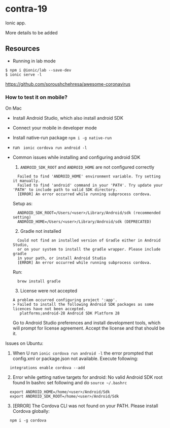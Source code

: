 # contra-19

Ionic app.

More details to be added

## Resources

- Running in lab mode

```
$ npm i @ionic/lab --save-dev
$ ionic serve -l
```
https://github.com/soroushchehresa/awesome-coronavirus


### How to test it on mobile?

On Mac

- Install Android Studio, which also install android SDK
- Connect your mobile in developer mode
- Install native-run package `npm i -g native-run`
- run ` ionic cordova run android -l`
- Common issues while installing and configuring android SDK
  1. `ANDROID_SDK_ROOT` and `ANDROID_HOME` are not configured correctly

  ```
    Failed to find 'ANDROID_HOME' environment variable. Try setting it manually.
    Failed to find 'android' command in your 'PATH'. Try update your 'PATH' to include path to valid SDK directory.
    [ERROR] An error occurred while running subprocess cordova.
  ```
  Setup as:

  ```
    ANDROID_SDK_ROOT=/Users/<user>/Library/Android/sdk (recommended setting)
    ANDROID_HOME=/Users/<user>/Library/Android/sdk (DEPRECATED)
  ```

  2. Gradle not installed

  ```
    Could not find an installed version of Gradle either in Android Studio,
    or on your system to install the gradle wrapper. Please include gradle
    in your path, or install Android Studio
    [ERROR] An error occurred while running subprocess cordova.
  ```

  Run:

  ```
    brew install gradle
  ```

  3. License were not accepted

  ```
  A problem occurred configuring project ':app'.
  > Failed to install the following Android SDK packages as some licences have not been accepted.
     platforms;android-28 Android SDK Platform 28
  ```

  Go to Android Studio preferences and install development tools, which will prompt for license agreement. Accept the license and that should be it.

Issues on Ubuntu:

  1. When U run `ionic cordova run android -l` the error prompted that config.xml or package.json not available. Execute following:
  ```
    integrations enable cordova --add
  ```
  2. Error while getting native targets for android: No valid Android SDK root found
  In bashrc set following and do `source ~/.bashrc`
  ```
    export ANDROID_HOME=/home/<user>/Android/Sdk
    export ANDROID_SDK_ROOT=/home/<user>/Android/Sdk
  ```
  3. [ERROR] The Cordova CLI was not found on your PATH. Please install Cordova globally:
  ```
    npm i -g cordova
  ```
